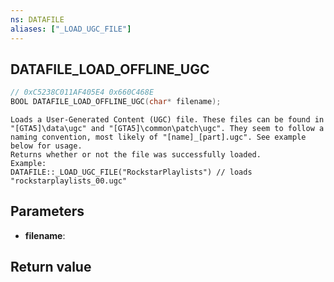 ```yaml
---
ns: DATAFILE
aliases: ["_LOAD_UGC_FILE"]
---
```

## DATAFILE_LOAD_OFFLINE_UGC

```c
// 0xC5238C011AF405E4 0x660C468E
BOOL DATAFILE_LOAD_OFFLINE_UGC(char* filename);
```

```
Loads a User-Generated Content (UGC) file. These files can be found in "[GTA5]\data\ugc" and "[GTA5]\common\patch\ugc". They seem to follow a naming convention, most likely of "[name]_[part].ugc". See example below for usage.
Returns whether or not the file was successfully loaded.
Example:
DATAFILE::_LOAD_UGC_FILE("RockstarPlaylists") // loads "rockstarplaylists_00.ugc"
```

## Parameters
* **filename**: 

## Return value
